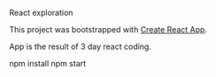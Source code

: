 React exploration

This project was bootstrapped with [Create React App](https://github.com/facebookincubator/create-react-app).

App is the result of 3 day react coding.

npm install
npm start